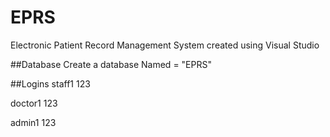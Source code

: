 # EPRS

Electronic Patient Record Management System created using Visual Studio

##Database
Create a database Named = "EPRS"

##Logins
 staff1
 123

 doctor1
 123

 admin1
 123
